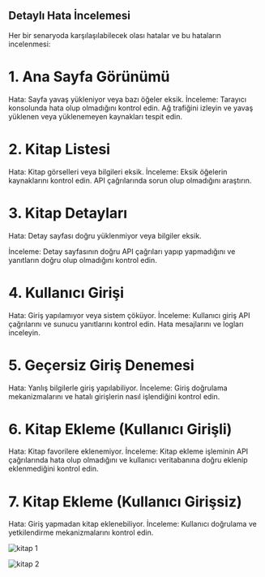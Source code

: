 ## Detaylı Hata İncelemesi

Her bir senaryoda karşılaşılabilecek olası hatalar ve bu hataların incelenmesi:

# 1. Ana Sayfa Görünümü
 Hata: Sayfa yavaş yükleniyor veya bazı öğeler eksik.
 İnceleme: Tarayıcı konsolunda hata olup olmadığını kontrol edin. Ağ trafiğini
izleyin ve yavaş yüklenen veya yüklenemeyen kaynakları tespit edin.

# 2. Kitap Listesi
 Hata: Kitap görselleri veya bilgileri eksik.
 İnceleme: Eksik öğelerin kaynaklarını kontrol edin. API çağrılarında sorun
olup olmadığını araştırın.

# 3. Kitap Detayları
 Hata: Detay sayfası doğru yüklenmiyor veya bilgiler eksik.

 İnceleme: Detay sayfasının doğru API çağrıları yapıp yapmadığını ve
yanıtların doğru olup olmadığını kontrol edin.

# 4. Kullanıcı Girişi

 Hata: Giriş yapılamıyor veya sistem çöküyor.
 İnceleme: Kullanıcı giriş API çağrılarını ve sunucu yanıtlarını kontrol edin.
Hata mesajlarını ve logları inceleyin.

# 5. Geçersiz Giriş Denemesi
 
 Hata: Yanlış bilgilerle giriş yapılabiliyor.
 İnceleme: Giriş doğrulama mekanizmalarını ve hatalı girişlerin nasıl
işlendiğini kontrol edin.

# 6. Kitap Ekleme (Kullanıcı Girişli)

 Hata: Kitap favorilere eklenemiyor.
 İnceleme: Kitap ekleme işleminin API çağrılarında hata olup olmadığını ve
kullanıcı veritabanına doğru eklenip eklenmediğini kontrol edin.

# 7. Kitap Ekleme (Kullanıcı Girişsiz)

 Hata: Giriş yapmadan kitap eklenebiliyor.
 İnceleme: Kullanıcı doğrulama ve yetkilendirme mekanizmalarını kontrol edin.


 ![kitap 1](https://github.com/onuryuney/Kitap-sitesi/assets/118278996/0affe2b8-ffde-4ff5-942d-e0515719e2ae)

![kitap 2](https://github.com/onuryuney/Kitap-sitesi/assets/118278996/326265c9-2bff-41b3-8dbb-ea29c334a53d)
